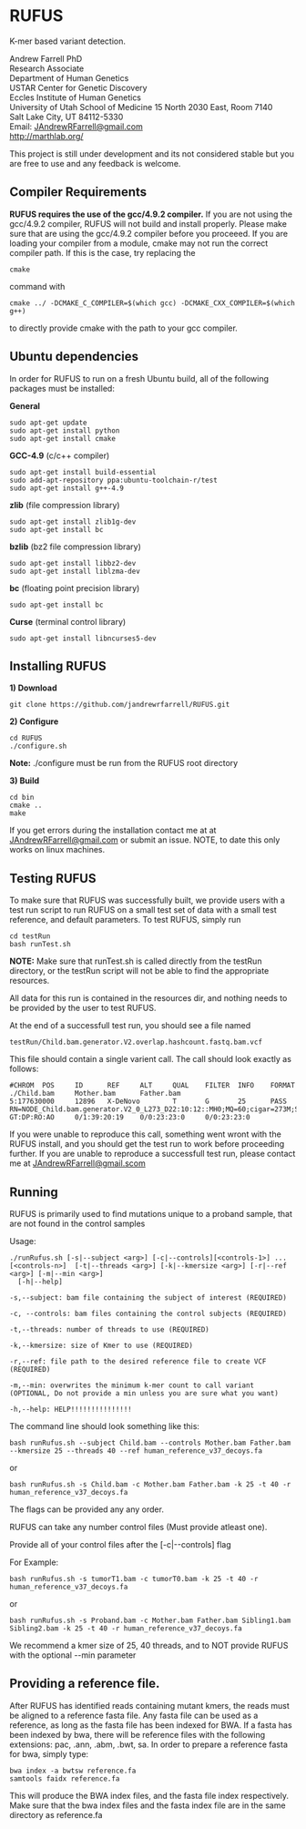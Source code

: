 RUFUS
=====

K-mer based variant detection. 

Andrew Farrell PhD               
Research Associate          
Department of Human Genetics              
USTAR Center for Genetic Discovery   
Eccles Institute of Human Genetics   
University of Utah School of Medicine​
15 North 2030 East, Room 7140         
Salt Lake City, UT 84112-5330        
Email: JAndrewRFarrell@gmail.com         
http://marthlab.org/

This project is still under development and its not considered stable but you are free to use and any feedback is welcome. 

## Compiler Requirements

**RUFUS requires the use of the gcc/4.9.2 compiler.**  If you are not using the gcc/4.9.2 compiler, RUFUS will not build and install properly.  Please make sure that are using the gcc/4.9.2 compiler before you proceeed.  If you are loading your compiler from a module, cmake may not run the correct compiler path.  If this is the case, try replacing the
```
cmake 
```
command with
```
cmake ../ -DCMAKE_C_COMPILER=$(which gcc) -DCMAKE_CXX_COMPILER=$(which g++)
```
to directly provide cmake with the path to your gcc compiler.

## Ubuntu dependencies
In order for RUFUS to run on a fresh Ubuntu build, all of the following packages must be installed:

**General**
```
sudo apt-get update
sudo apt-get install python
sudo apt-get install cmake
```

**GCC-4.9** (c/c++ compiler)
```
sudo apt-get install build-essential
sudo add-apt-repository ppa:ubuntu-toolchain-r/test
sudo apt-get install g++-4.9
```

**zlib** (file compression library)
```
sudo apt-get install zlib1g-dev
sudo apt-get install bc
```

**bzlib** (bz2 file compression library)
```
sudo apt-get install libbz2-dev
sudo apt-get install liblzma-dev
```

**bc** (floating point precision library)
```
sudo apt-get install bc
```

**Curse** (terminal control library)
```
sudo apt-get install libncurses5-dev
```

## Installing RUFUS

 **1) Download**
```
git clone https://github.com/jandrewrfarrell/RUFUS.git   
```

**2) Configure**
```
cd RUFUS
./configure.sh
```

__Note:__ ./configure must be run from the RUFUS root directory

**3) Build**
```
cd bin
cmake ..
make
```

If you get errors during the installation contact me at at JAndrewRFarrell@gmail.com or submit an issue.  NOTE, to date this only works on linux machines.


## Testing RUFUS

To make sure that RUFUS was successfully built, we provide users with a test run script to run RUFUS on a small test set of data with a small test reference, and default parameters.  To test RUFUS, simply run
```
cd testRun
bash runTest.sh
```

__NOTE:__ Make sure that runTest.sh is called directly from the testRun directory, or the testRun script will not be able to find the appropriate resources.

All data for this run is contained in the resources dir, and nothing needs to be provided by the user to test RUFUS.

At the end of a successfull test run, you should see a file named

```
testRun/Child.bam.generator.V2.overlap.hashcount.fastq.bam.vcf
```

This file should contain a single varient call.  The call should look exactly as follows: 

```
#CHROM  POS     ID      REF     ALT     QUAL    FILTER  INFO    FORMAT  ./Child.bam     Mother.bam      Father.bam
5:177630000     12896   X-DeNovo        T       G       25      PASS    RN=NODE_Child.bam.generator.V2_0_L273_D22:10:12::MH0;MQ=60;cigar=273M;SB=0.454545;CVT=X;HD=-1_-1_-1_-1_-1_19_-1_19_19_-1_-1_-1_-1_-1_20_20_19_-1_-1_18_-1_18_-1_-1_18_-1_-1_;AO=19;VT=X GT:DP:RO:AO     0/1:39:20:19    0/0:23:23:0     0/0:23:23:0
```

If you were unable to reproduce this call, something went wront with the RUFUS install, and you should get the test run to work before proceeding further.  If you are unable to reproduce a successfull test run, please contact me at JAndrewRFarrell@gmail.scom 



## Running 

RUFUS is primarily used to find mutations unique to a  proband sample, that are not found in the control samples

Usage: 
```
./runRufus.sh [-s|--subject <arg>] [-c|--controls][<controls-1>] ... [<controls-n>]  [-t|--threads <arg>] [-k|--kmersize <arg>] [-r|--ref <arg>] [-m|--min <arg>] 
  [-h|--help]
 ```

 
 ```
-s,--subject: bam file containing the subject of interest (REQUIRED)

-c, --controls: bam files containing the control subjects (REQUIRED)

-t,--threads: number of threads to use (REQUIRED)

-k,--kmersize: size of Kmer to use (REQUIRED)

-r,--ref: file path to the desired reference file to create VCF (REQUIRED)

-m,--min: overwrites the minimum k-mer count to call variant (OPTIONAL, Do not provide a min unless you are sure what you want)

-h,--help: HELP!!!!!!!!!!!!!!!
```

 


The command line should look something like this:

```
bash runRufus.sh --subject Child.bam --controls Mother.bam Father.bam  --kmersize 25 --threads 40 --ref human_reference_v37_decoys.fa
```

or 

```
bash runRufus.sh -s Child.bam -c Mother.bam Father.bam -k 25 -t 40 -r human_reference_v37_decoys.fa
```
The flags can be provided any any order.

RUFUS can take any number control files (Must provide atleast one). 

Provide all of your control files after the [-c|--controls] flag

For Example:

```
bash runRufus.sh -s tumorT1.bam -c tumorT0.bam -k 25 -t 40 -r human_reference_v37_decoys.fa
```

or

```
bash runRufus.sh -s Proband.bam -c Mother.bam Father.bam Sibling1.bam Sibling2.bam -k 25 -t 40 -r human_reference_v37_decoys.fa
```



We recommend a kmer size of 25, 40 threads, and to NOT provide RUFUS with the optional --min parameter

## Providing a reference file.

After RUFUS has identified reads containing mutant kmers, the reads must be aligned to a reference fasta file.  Any fasta file can be used as a reference, as long as the fasta file has been indexed for BWA.  If a fasta has been indexed by bwa, there will be reference files with the following extensions: pac, .ann, .abm, .bwt, sa.  In order to prepare a reference fasta for bwa, simply type:

```
bwa index -a bwtsw reference.fa
samtools faidx reference.fa
```

This will produce the BWA index files, and the fasta file index respectively.  Make sure that the bwa index files and the fasta index file are in the same directory as reference.fa








